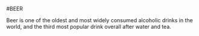 #BEER

Beer is one of the oldest and most widely consumed alcoholic drinks in the world, and the third most popular drink overall after water and tea.